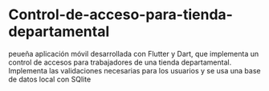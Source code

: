 # Control-de-acceso-para-tienda-departamental
peueña aplicación móvil desarrollada con Flutter y Dart, que implementa un control de accesos para trabajadores de una tienda departamental. Implementa las validaciones necesarias para los usuarios y se usa una base de datos local con SQlite
